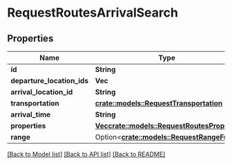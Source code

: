# RequestRoutesArrivalSearch

## Properties

Name | Type | Description | Notes
------------ | ------------- | ------------- | -------------
**id** | **String** |  | 
**departure_location_ids** | **Vec<String>** |  | 
**arrival_location_id** | **String** |  | 
**transportation** | [**crate::models::RequestTransportation**](RequestTransportation.md) |  | 
**arrival_time** | **String** |  | 
**properties** | [**Vec<crate::models::RequestRoutesProperty>**](RequestRoutesProperty.md) |  | 
**range** | Option<[**crate::models::RequestRangeFull**](RequestRangeFull.md)> |  | [optional]

[[Back to Model list]](../README.md#documentation-for-models) [[Back to API list]](../README.md#documentation-for-api-endpoints) [[Back to README]](../README.md)


